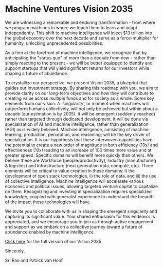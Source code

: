 # Machine Ventures Vision 2035

We are witnessing a remarkable and enduring transformation - from where we program machines to where we teach them to learn and adapt independently. This shift to machine intelligence will inject $13 trillion into the global economy over the next decade and serve as a force-multiplier for humanity, unlocking unprecedented possibilities.

As a firm at the forefront of machine intelligence, we recognize that by anticipating the "status quo" of more than a decade from now - rather than simply reacting to the present - we will be better equipped to identify and support startups that will yield significant returns for our investors while shaping a future of abundance.

To crystallize our perspective, we present Vision 2035, a blueprint that guides our investment strategy. By sharing this roadmap with you, we aim to provide clarity on our long-term objectives and how they will contribute to creating value across multiple funds and for society as a whole. Some key elements from our vision:
A ‘singularity’, or moment when machines will outperform humans collectively, will not only be achieved but within about a decade (our estimation is by 2035).
It will be emergent (suddenly reached) rather than targeted through dedicated development.
It will be done via specialization of AI and machine intelligence, rather than generalization (AGI) as is widely believed.
Machine intelligence, consisting of machine: learning, production, perception, and reasoning; will be the key driver of specialization.
It is our hypothesis that these interwoven capabilities have the potential to create a new order of magnitude in both efficiency (10x) and effectiveness (10x) leading to an increase of 100 times more value and at greater speed.
Specific domains will benefit more quickly than others. We believe these are Workforce (people/productivity), Industry (manufacturing & logistics) and Infrastructure (next generation data, compute, etc).
Three elements will be critical to value creation in these domains: i) the development of open stack technologies, ii) the role of data, and iii) the use of collective intelligence.
Machine intelligence will accelerate various economic and political issues, allowing targeted venture capital to capitalize on them.
Recognizing and investing in specialization requires specialized knowledge, coupled with generalist experience to understand the breadth of the impact these technologies will have.

We invite you to collaborate with us in shaping the emergent singularity and capturing its significant value. Your shared enthusiasm for this endeavor is appreciated, and we encourage you to join us through active engagement and support as we embark on a collective journey toward a future of abundance enabled by machine intelligence.

[Click here](https://github.com/mchnvc/vision2035/blob/main/Machine%20Ventures%20Vision%202035_%20The%20Decade%20of%20Machine%20Intelligence.pdf) for the full version of our Vision 2035

Sincerely,

Sri Rao and Patrick van Hoof
